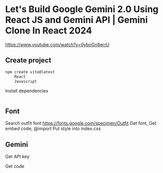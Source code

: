 # Let's Build Google Gemini 2.0 Using React JS and Gemini API | Gemini Clone In React 2024

https://www.youtube.com/watch?v=0yboGn8errU


## Create project
```sh
npm create vite@latest
    React
    Javascript 
```

Install dependencies
```sh
```


## Font
Search outfit font 
https://fonts.google.com/specimen/Outfit
Get font, Get embed code, @import
Put style into index.css


## Gemini 
Get API key

Get code

